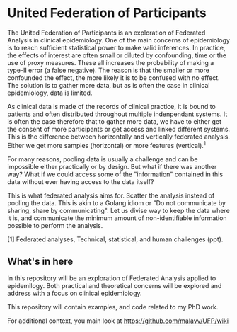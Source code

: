 # United Federation of Participants

The United Federation of Participants is an exploration of Federated Analysis in clinical epidemiology. One of the main concerns of epidemiology is to reach sufficient statistical power to make valid inferences. In practice, the effects of interest are often small or diluted by confounding, time or the use of proxy measures. These all increases the probability of making a type-II error (a false negative). The reason is that the smaller or more confounded the effect, the more likely it is to be confused with no effect. The solution is to gather more data, but as is often the case in clinical epidemiology, data is limited.

As clinical data is made of the records of clinical practice, it is bound to patients and often distributed throughout multiple indenpendant systems. It is often the case therefore that to gather more data, we have to either get the consent of more participants or get access and linked different systems. This is the difference between horizontally and vertically federated analysis. Either we get more samples (horizontal) or more features (vertical).<sup>1</sup>

For many reasons, pooling data is usually a challenge and can be impossible either practically or by design. But what if there was another way? What if we could access some of the "information" contained in this data without ever having access to the data itself? 

This is what federated analysis aims for. Scatter the analysis instead of pooling the data. This is akin to a Golang idiom or "Do not communicate by sharing, share by communicating". Let us divise way to keep the data where it is, and communicate the minimum amount of non-identifiable information possible to perform the analysis.

[1] Federated analyses, Technical, statistical, and human challenges (ppt).

## What's in here

In this repository will be an exploration of Federated Analysis applied to epidemilogy. Both practical and theoretical concerns will be explored and address with a focus on clinical epidemiology.

This repository will contain examples, and code related to my PhD work.

For additional context, you main look at https://github.com/malavv/UFP/wiki
